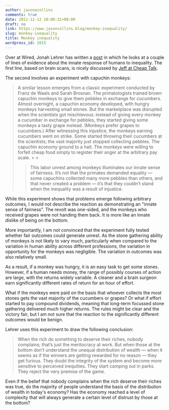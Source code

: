 ```yaml
---
author: jasonacollins
comments: true
date: 2011-11-12 10:00:31+00:00
draft: no
link: https://www.jasoncollins.blog/monkey-inequality/
slug: monkey-inequality
title: Monkey inequality
wordpress_id: 2015
---
```


Over at Wired, Jonah Lehrer has written a [post](http://www.wired.com/wiredscience/2011/11/does-inequality-make-us-unhappy/) in which he looks at a couple of lines of evidence about the innate response of humans to inequality. The first line, based on brain scans, is nicely discussed by [Jeff at Cheap Talk](http://cheaptalk.org/2011/11/09/when-are-you-going-to-stop-being-so-selfish-and-listen-to-your-brain/).

The second involves an experiment with capuchin monkeys:



<blockquote>A similar lesson emerges from a classic experiment conducted by Franz de Waals and Sarah Brosnan. The primatologists trained brown capuchin monkeys to give them pebbles in exchange for cucumbers. Almost overnight, a capuchin economy developed, with hungry monkeys harvesting small stones. But the marketplace was disrupted when the scientists got mischievous: instead of giving every monkey a cucumber in exchange for pebbles, they started giving some monkeys a tasty grape instead. (Monkeys prefer grapes to cucumbers.) After witnessing this injustice, the monkeys earning cucumbers went on strike. Some started throwing their cucumbers at the scientists; the vast majority just stopped collecting pebbles. The capuchin economy ground to a halt. The monkeys were willing to forfeit cheap food simply to register their anger at the arbitrary pay scale.
> 
> 

> 
> This labor unrest among monkeys illuminates our innate sense of fairness. It’s not that the primates demanded equality — some capuchins collected many more pebbles than others, and that never created a problem — it’s that they couldn’t stand when the inequality was a result of injustice.</blockquote>



While this experiment shows that problems emerge following arbitrary outcomes, I would not describe the reaction as demonstrating an "innate sense of fairness". The revolt was one-sided, and the monkeys who received grapes were not handing them back. It is more like an innate dislike of being on the bottom.

More importantly, I am not convinced that the experiment fully tested whether fair outcomes could generate unrest. As the stone gathering ability of monkeys is not likely to vary much, particularly when compared to the variation in human ability across different professions, the variation in opportunity for the monkeys was negligible. The variation in outcomes was also relatively small.

As a result, if a monkey was hungry, it is an easy task to get some stones. However, if a human needs money, the range of possibly courses of action are large, with the returns widely variable. A cleaner and a brain surgeon earn significantly different rates of return for an hour of effort.

What if the monkeys were paid on the basis that whoever collects the most stones gets the vast majority of the cucumbers or grapes? Or what if effort started to pay compound dividends, meaning that long-term focussed stone gathering delivered much higher returns. The rules might be clear and the victory fair, but I am not sure that the reaction to the significantly different outcomes would be benign.

Lehrer uses this experiment to draw the following conclusion:



<blockquote>When the rich do something to deserve their riches, nobody complains; that’s just the meritocracy at work. But when those at the bottom don’t understand the unequal distribution of wealth — when it seems as if the winners are getting rewarded for no reason — they get furious. They doubt the integrity of the system and become more sensitive to perceived inequities. They start camping out in parks. They reject the very premise of the game.</blockquote>



Even if the belief that nobody complains when the rich deserve their riches was true, do the majority of people understand the basis of the distribution of wealth in today's economy? Has the economy reached a level of complexity that will always generate a certain level of distrust by those at the bottom?
